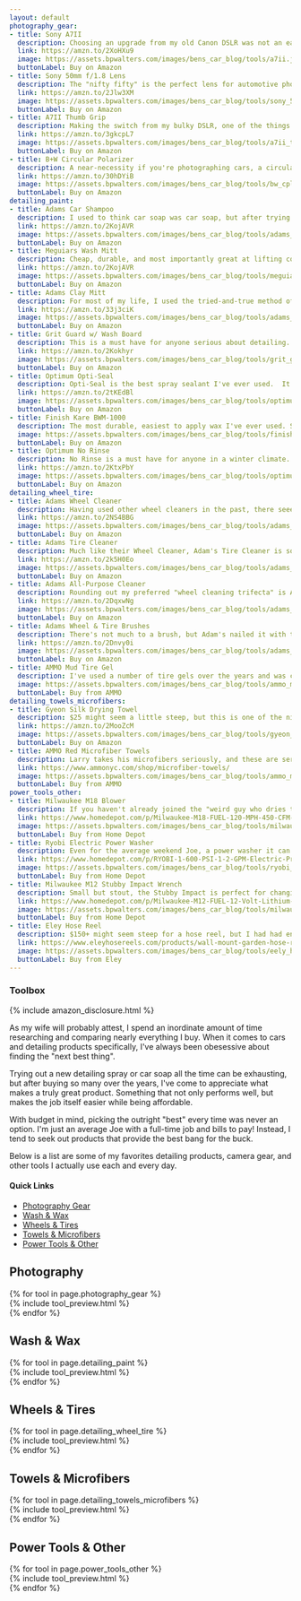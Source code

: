 ```yaml
---
layout: default
photography_gear:
- title: Sony A7II
  description: Choosing an upgrade from my old Canon DSLR was not an easy decision. After weeks of research and testing out different cameras, I settled on a used Sony A7II. The compact size, integrated stabilization, and detail captured by the full-frame sensor are hard to beat, especially considering the price of a used model! The only downside has been the cost of lenses, but there are some excellent budget options (see below).
  link: https://amzn.to/2XoHXu9
  image: https://assets.bpwalters.com/images/bens_car_blog/tools/a7ii.jpg
  buttonLabel: Buy on Amazon
- title: Sony 50mm f/1.8 Lens
  description: The "nifty fifty" is the perfect lens for automotive photography.  With an f/1.8 aperture, you can get some awesome depth of field effects. The only downside is the 50mm focal length means you have to step back a ways from your subject, which can be a challenge at crowded car shows. But if I could only keep one lens it'd be this one!
  link: https://amzn.to/2Jlw3XM
  image: https://assets.bpwalters.com/images/bens_car_blog/tools/sony_50mm.jpg
  buttonLabel: Buy on Amazon
- title: A7II Thumb Grip
  description: Making the switch from my bulky DSLR, one of the things I immediately noticed was how hard it was to grip the smaller A7II for long periods. A couple car shows and cramped fingers later, I picked up this simple aluminum thumb grip which mounts in the hot shoe slot and significantly improves the ergonomics. It should really come this way from the factory!
  link: https://amzn.to/3gkcpL7
  image: https://assets.bpwalters.com/images/bens_car_blog/tools/a7ii_thumb.jpg
  buttonLabel: Buy on Amazon
- title: B+W Circular Polarizer
  description: A near-necessity if you're photographing cars, a circular polarizer (CPL) cuts reflections and glare on windows and body panels. A good quality one will provide a sharper image and better polarization than cheaper ones.
  link: https://amzn.to/30hDYiB
  image: https://assets.bpwalters.com/images/bens_car_blog/tools/bw_cpl.jpg
  buttonLabel: Buy on Amazon
detailing_paint:
- title: Adams Car Shampoo
  description: I used to think car soap was car soap, but after trying out Adam's Car Shampoo I discovered I was wrong. Not only is this shampoo pH neutral (won't strip waxes/sealants/coatings), but it's specially formulated to prevent etching and hard water stains. This alone has given me a huge amount of peace of mind when washing in the direct sunlight!
  link: https://amzn.to/2KojAVR
  image: https://assets.bpwalters.com/images/bens_car_blog/tools/adams_shampoo.jpg
  buttonLabel: Buy on Amazon
- title: Meguiars Wash Mitt
  description: Cheap, durable, and most importantly great at lifting contaminants safely away from the paint. I rotate between a few for the paint as well as one dedicated wheel mitt.
  link: https://amzn.to/2KojAVR
  image: https://assets.bpwalters.com/images/bens_car_blog/tools/meguiars_mitt.jpg
  buttonLabel: Buy on Amazon
- title: Adams Clay Mitt
  description: For most of my life, I used the tried-and-true method of claybarring by hand. I seriously dreaded it since it was a recipe for cramped fingers, clay under your nails, and sore arms. The Clay Mitt is one of those things you buy and wonder "Why didn't I do this sooner?".
  link: https://amzn.to/33j3ciK
  image: https://assets.bpwalters.com/images/bens_car_blog/tools/adams_clay_mitt.jpg
  buttonLabel: Buy on Amazon
- title: Grit Guard w/ Wash Board
  description: This is a must have for anyone serious about detailing. Designed for five gallon buckets, it provides a surface to scrub your wash mitt against and release dirt/contaminants while washing. The lower guard is designed to keep the dirt separated from the rest of your wash water, helping mitigate scratches and swirls during the washing process.
  link: https://amzn.to/2Kokhyr
  image: https://assets.bpwalters.com/images/bens_car_blog/tools/grit_guard.jpg
  buttonLabel: Buy on Amazon
- title: Optimum Opti-Seal
  description: Opti-Seal is the best spray sealant I've ever used.  It's also perfect for cleaning glass and leaves a very hydrophobic barrier behind with absolutely no streaking!  I've found that a single spray per panel during the drying step is plenty; a little goes a LONG way with this stuff.  If you're looking for ease of use and maximum protection (without a coating), I highly recommend Opti-Seal.
  link: https://amzn.to/2tKEdBl
  image: https://assets.bpwalters.com/images/bens_car_blog/tools/optimum_optiseal.jpg
  buttonLabel: Buy on Amazon
- title: Finish Kare BWM-1000
  description: The most durable, easiest to apply wax I've ever used. So much so that it easily ousted <a href="https://amzn.to/2yQURFe" target="_blank">Collinite 845</a> after years! A single application of Finish Kare is enough to last through an entire season if properly maintained and the shine is unbelievable! I don't recommend it for use on panels with clear bras (stick with Opti-Seal), as wax buildup is hard to remove from the edge of films.
  image: https://assets.bpwalters.com/images/bens_car_blog/tools/finish_kare.jpg
  buttonLabel: Buy on Amazon
- title: Optimum No Rinse
  description: No Rinse is a must have for anyone in a winter climate.  A few caps worth is enough to safely and thoroughly clean your paint in the winter with a single bucket and no hose.  See my <a href="/winter-maintenance-wash/" target="_blank">Winter Maintenance Wash</a> post for more info on why this stuff is so awesome!
  link: https://amzn.to/2KtxPbY
  image: https://assets.bpwalters.com/images/bens_car_blog/tools/optimum_no_rinse.jpg
  buttonLabel: Buy on Amazon
detailing_wheel_tire:
- title: Adams Wheel Cleaner
  description: Having used other wheel cleaners in the past, there seeemed to be a direct correlation between "stink" and performance. Fortunately, not only does Adam's match or beat others in terms of cleaning ability, but it actually smells tolerable! The product itself itself "sticks" to the wheel better as well, meaning more cleaning power from less product. Check out my <a href="/adams-wheel-cleaner-review">full review</a> for more details.
  link: https://amzn.to/2NS4BBG
  image: https://assets.bpwalters.com/images/bens_car_blog/tools/adams_wheel_cleaner.jpg
  buttonLabel: Buy on Amazon
- title: Adams Tire Cleaner
  description: Much like their Wheel Cleaner, Adam's Tire Cleaner is some of the best stuff I've used. It thoroughly cleans my tire's sidewalls, easily removing any "blooming" (i.e. the browning effect tires exhibit). I used to use Bleche White, but the Adam's stuff is *much* more effective and doesn't singe your eyeballs. This stuff is perfect for cleaning rubber floor mats too!
  link: https://amzn.to/2k5H0Eo
  image: https://assets.bpwalters.com/images/bens_car_blog/tools/adams_tire_cleaner.jpg
  buttonLabel: Buy on Amazon
- title: Adams All-Purpose Cleaner
  description: Rounding out my preferred "wheel cleaning trifecta" is Adam's All-Purpose Cleaner. I use this in the wheel wells and on any lower plastic trims with a quick scrub from a fender brush to loosen any dirt and grime. This APC is strong enough to cut through caked-on dirt, but gentle enough that it won't leave stains or damage any painted surfaces it might come in contact with.
  link: https://amzn.to/2DqxwNg
  image: https://assets.bpwalters.com/images/bens_car_blog/tools/adams_apc.jpg
  buttonLabel: Buy on Amazon
- title: Adams Wheel & Tire Brushes
  description: There's not much to a brush, but Adam's nailed it with their wheel well and tire brushes. Both have stiff bristles, solid handles, and look brand new after dozens of washes.
  link: https://amzn.to/2Dnvy0i
  image: https://assets.bpwalters.com/images/bens_car_blog/tools/adams_wheel_brushes.jpg
  buttonLabel: Buy on Amazon
- title: AMMO Mud Tire Gel
  description: I've used a number of tire gels over the years and was continuously frustrated by the mess of application, durability, and shiny sidewalls that attracted dirt and dust like magnets. Mud is not only extremely easy to use, but leaves a nice matte layer of protection behind.  It's honestly as good as tire gel gets, and is unbeatable bang for the buck!
  image: https://assets.bpwalters.com/images/bens_car_blog/tools/ammo_mud.jpg
  buttonLabel: Buy from AMMO
detailing_towels_microfibers:
- title: Gyeon Silk Drying Towel
  description: $25 might seem a little steep, but this is one of the nicest and most absorbent towels I've ever used.  It's seriously gigantic which translates to a lot of surface area to absorb and lift water away, while the soft fabric keeps your paint scratch-free!
  link: https://amzn.to/2MooZcM
  image: https://assets.bpwalters.com/images/bens_car_blog/tools/gyeon_silk.jpg
  buttonLabel: Buy on Amazon
- title: AMMO Red Microfiber Towels
  description: Larry takes his microfibers seriously, and these are seriously the nicest I've found. They come in a pack of six, so I'd recommend grabbing a few at a time. I've tried a number of different "high quality" microfibers in dozens of applications, and these have remained the most versatile and durable of them all.
  link: https://www.ammonyc.com/shop/microfiber-towels/
  image: https://assets.bpwalters.com/images/bens_car_blog/tools/ammo_microfiber.jpg
  buttonLabel: Buy from AMMO
power_tools_other:
- title: Milwaukee M18 Blower
  description: If you haven't already joined the "weird guy who dries their car with a leaf blower" club yet, I highly recommend it. It can safe a ton of headache when trying to dry handles, jambs, and trunk lids by blasting any water out before you run around with the drying towel. Not to mention less touching your paint = less scratches!
  link: https://www.homedepot.com/p/Milwaukee-M18-FUEL-120-MPH-450-CFM-18-Volt-Lithium-Ion-Brushless-Cordless-Handheld-Blower-Tool-Only-2724-20/302752040
  image: https://assets.bpwalters.com/images/bens_car_blog/tools/milwaukee_blower.jpg
  buttonLabel: Buy from Home Depot
- title: Ryobi Electric Power Washer
  description: Even for the average weekend Joe, a power washer it can also save a ton of time during the washing process. It makes short work of brake dust, caked-on dirt and grit and is something I use at minimum twice a year before and after winter to clean up the undercarriage, suspension, and exhaust components.
  link: https://www.homedepot.com/p/RYOBI-1-600-PSI-1-2-GPM-Electric-Pressure-Washer-RY141612/301004462
  image: https://assets.bpwalters.com/images/bens_car_blog/tools/ryobi_powerwasher.jpg
  buttonLabel: Buy from Home Depot
- title: Milwaukee M12 Stubby Impact Wrench
  description: Small but stout, the Stubby Impact is perfect for changing wheels, suspension/exhaust bolts, and most everything else you'd need to loosen or tighten on your car. Its small footprint makes it great for throwing in the car on a track day or even in an roadside emergency kit!
  link: https://www.homedepot.com/p/Milwaukee-M12-FUEL-12-Volt-Lithium-Ion-Brushless-Cordless-Stubby-3-8-in-Impact-Wrench-Tool-Only-2554-20/304834780
  image: https://assets.bpwalters.com/images/bens_car_blog/tools/milwaukee_impact.jpg
  buttonLabel: Buy from Home Depot
- title: Eley Hose Reel
  description: $150+ might seem steep for a hose reel, but I had had enough of the cheap plastic/self-winding reels from hardware stores. So I did some research on the "best" consumer hose reel available. In almost every result Eley was mentioned, and for good reason - this thing is a beast! The reel itself and included hardware are all extremely high quality, and I could see this thing outlasting our house! 2+ years later it looks like brand new!
  link: https://www.eleyhosereels.com/products/wall-mount-garden-hose-reel
  image: https://assets.bpwalters.com/images/bens_car_blog/tools/eely_hose_reel.jpg
  buttonLabel: Buy from Eley
---
```


<section id="toolbox">
    <section id="intro" class="is-intro-section">
        <div class="background-image-wrapper is-dark">
            <div class="is-opaque" style="background-image: url('https://assets.bpwalters.com/images/bens_car_blog/tools/tools_1.jpg');"></div>
        </div>
        <div class="container has-middle-text">
            <div class="item flex-100">
                <div class="intro-title">
                    <h1>Toolbox</h1>
                </div>
            </div>
        </div>
    </section>
    <section id="details">
        <div class="container">
            <div class="item flex-100">
                {% include amazon_disclosure.html %}
                <p><span class="is-first-letter">A</span>s my wife will probably attest, I spend an inordinate amount of time researching and comparing nearly everything I buy. When it comes to cars and detailing products specifically, I've always been obesessive about finding the "next best thing".</p>
                <p>Trying out a new detailing spray or car soap all the time can be exhausting, but after buying so many over the years, I've come to appreciate what makes a truly great product. Something that not only performs well, but makes the job itself easier while being affordable.</p>
                <p>With budget in mind, picking the outright "best" every time was never an option. I'm just an average Joe with a full-time job and bills to pay! Instead, I tend to seek out products that provide the best bang for the buck.</p>
                <p>Below is a list are some of my favorites detailing products, camera gear, and other tools I actually use each and every day.</p>
                <h4>Quick Links</h4>
                <ul>
                    <li>
                        <a href="#photography-gear">Photography Gear</a>
                    </li>
                    <li>
                        <a href="#detailing-wash-&-wax">Wash & Wax</a>
                    </li>
                    <li>
                        <a href="#detailing-wheels-&-tires">Wheels & Tires</a>
                    </li>
                    <li>
                        <a href="#detailing-towels-&-microfibers">Towels & Microfibers</a>
                    </li>
                    <li>
                        <a href="#power-tools-&-other">Power Tools & Other</a>
                    </li>
                </ul>
            </div>
            <div class="item flex-100 is-center-aligned">
                <h2 id="photography-gear">Photography</h2>
            </div>
            {% for tool in page.photography_gear %}
                <div class="item flex-33 flex-50-tablet">
                    {% include tool_preview.html %}
                </div>
            {% endfor %}
            <div class="item flex-100 is-center-aligned">
                <h2 id="detailing-wash-&-wax">Wash & Wax</h2>
            </div>
            {% for tool in page.detailing_paint %}
                <div class="item flex-33 flex-50-tablet">
                    {% include tool_preview.html %}
                </div>
            {% endfor %}
            <div class="item flex-100 is-center-aligned">
                <h2 id="detailing-wheels-&-tires">Wheels & Tires</h2>
            </div>
            {% for tool in page.detailing_wheel_tire %}
                <div class="item flex-33 flex-50-tablet">
                    {% include tool_preview.html %}
                </div>
            {% endfor %}
            <div class="item flex-100 is-center-aligned">
                <h2 id="detailing-towels-&-microfibers">Towels & Microfibers</h2>
            </div>
            {% for tool in page.detailing_towels_microfibers %}
                <div class="item flex-33 flex-50-tablet">
                    {% include tool_preview.html %}
                </div>
            {% endfor %}
            <div class="item flex-100 is-center-aligned">
                <h2 id="power-tools-&-other">Power Tools & Other</h2>
            </div>
            {% for tool in page.power_tools_other %}
                <div class="item flex-33 flex-50-tablet">
                    {% include tool_preview.html %}
                </div>
            {% endfor %}
        </div>
    </section>
</section>